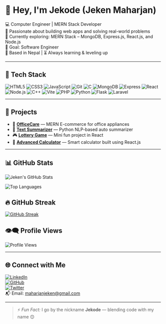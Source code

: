# 👋 Hey, I'm Jekode (Jeken Maharjan)

💻 Computer Engineer | MERN Stack Developer  
🚀 Passionate about building web apps and solving real-world problems  
🌱 Currently exploring: MERN Stack – MongoDB, Express.js, React.js, and Node.js  
🎯 Goal: Software Engineer  
📍 Based in Nepal | ⏳ Always learning & leveling up

---

## 🔧 Tech Stack

![HTML5](https://img.shields.io/badge/-HTML5-black?style=flat-square&logo=html5)
![CSS3](https://img.shields.io/badge/-CSS3-black?style=flat-square&logo=css3)
![JavaScript](https://img.shields.io/badge/-JavaScript-black?style=flat-square&logo=javascript)
![Git](https://img.shields.io/badge/-Git-black?style=flat-square&logo=git)
![C](https://img.shields.io/badge/-C-black?style=flat-square&logo=c)
![MongoDB](https://img.shields.io/badge/-MongoDB-black?style=flat-square&logo=mongodb)
![Express](https://img.shields.io/badge/-Express-black?style=flat-square&logo=express)
![React](https://img.shields.io/badge/-React-black?style=flat-square&logo=react)
![Node.js](https://img.shields.io/badge/-Node.js-black?style=flat-square&logo=node.js)
![C++](https://img.shields.io/badge/-C++-black?style=flat-square&logo=cplusplus)
![Vite](https://img.shields.io/badge/-Vite-black?style=flat-square&logo=vite)
![PHP](https://img.shields.io/badge/-PHP-black?style=flat-square&logo=php)
![Python](https://img.shields.io/badge/-Python-black?style=flat-square&logo=python)
![Flask](https://img.shields.io/badge/-Flask-black?style=flat-square&logo=flask)
![Laravel](https://img.shields.io/badge/-Laravel-black?style=flat-square&logo=laravel)


---

## 🚀 Projects

- 🛒 [**OfficeCare**](https://github.com/JekenMaharjan/OfficeCare) — MERN E-commerce for office appliances  
- 🧠 [**Text Summarizer**](https://github.com/JekenMaharjan/Text-Summarizer) — Python NLP-based auto summarizer  
- 🎮 [**Lottery Game**](https://github.com/JekenMaharjan/LotteryGame) — Mini fun project in React  
- 🔢 [**Advanced Calculator**](https://github.com/JekenMaharjan/AdvancedCalculator) — Smart calculator built using React.js

---

## 📊 GitHub Stats

![Jeken's GitHub Stats](https://github-readme-stats.vercel.app/api?username=JekenMaharjan&show_icons=true&theme=tokyonight)

![Top Languages](https://github-readme-stats.vercel.app/api/top-langs/?username=JekenMaharjan&layout=compact&theme=tokyonight)

## 🔥 GitHub Streak

[![GitHub Streak](https://streak-stats.demolab.com?user=JekenMaharjan&theme=radical&date_format=M%20j%5B%2C%20Y%5D)](https://git.io/streak-stats)

## 👁‍🗨 Profile Views

![Profile Views](https://komarev.com/ghpvc/?username=JekenMaharjan&label=Profile%20views&color=0e75b6&style=flat)

---

## 🌐 Connect with Me

[![LinkedIn](https://img.shields.io/badge/-LinkedIn-blue?style=flat-square&logo=linkedin)](https://www.linkedin.com/in/jekenmaharjan/)  
[![GitHub](https://img.shields.io/badge/-GitHub-black?style=flat-square&logo=github)](https://github.com/JekenMaharjan)  
[![Twitter](https://img.shields.io/badge/-Twitter-1DA1F2?style=flat-square&logo=twitter)](https://x.com/JekenMaharjan)  
📬 Email: [maharjanjeken@gmail.com](mailto:maharjanjeken@gmail.com)

---

> ⚡ *Fun Fact:* I go by the nickname **Jekode** — blending code with my name 😊
